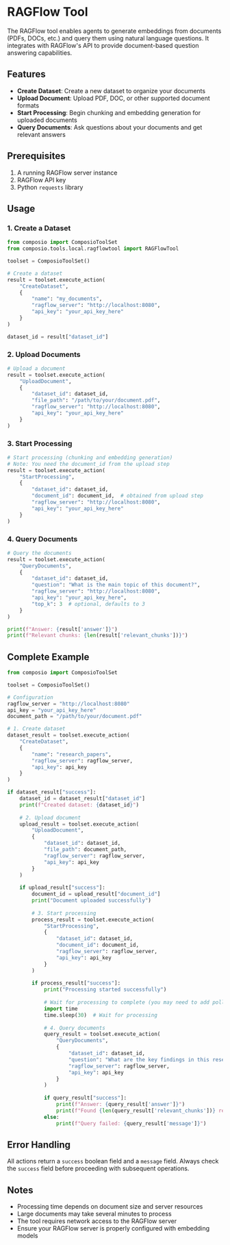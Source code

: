 # RAGFlow Tool

The RAGFlow tool enables agents to generate embeddings from documents (PDFs, DOCs, etc.) and query them using natural language questions. It integrates with RAGFlow's API to provide document-based question answering capabilities.

## Features

- **Create Dataset**: Create a new dataset to organize your documents
- **Upload Document**: Upload PDF, DOC, or other supported document formats
- **Start Processing**: Begin chunking and embedding generation for uploaded documents
- **Query Documents**: Ask questions about your documents and get relevant answers

## Prerequisites

1. A running RAGFlow server instance
2. RAGFlow API key
3. Python `requests` library

## Usage

### 1. Create a Dataset

```python
from composio import ComposioToolSet
from composio.tools.local.ragflowtool import RAGFlowTool

toolset = ComposioToolSet()

# Create a dataset
result = toolset.execute_action(
    "CreateDataset",
    {
        "name": "my_documents",
        "ragflow_server": "http://localhost:8080",
        "api_key": "your_api_key_here"
    }
)

dataset_id = result["dataset_id"]
```

### 2. Upload Documents

```python
# Upload a document
result = toolset.execute_action(
    "UploadDocument",
    {
        "dataset_id": dataset_id,
        "file_path": "/path/to/your/document.pdf",
        "ragflow_server": "http://localhost:8080",
        "api_key": "your_api_key_here"
    }
)
```

### 3. Start Processing

```python
# Start processing (chunking and embedding generation)
# Note: You need the document_id from the upload step
result = toolset.execute_action(
    "StartProcessing",
    {
        "dataset_id": dataset_id,
        "document_id": document_id,  # obtained from upload step
        "ragflow_server": "http://localhost:8080",
        "api_key": "your_api_key_here"
    }
)
```

### 4. Query Documents

```python
# Query the documents
result = toolset.execute_action(
    "QueryDocuments",
    {
        "dataset_id": dataset_id,
        "question": "What is the main topic of this document?",
        "ragflow_server": "http://localhost:8080",
        "api_key": "your_api_key_here",
        "top_k": 3  # optional, defaults to 3
    }
)

print(f"Answer: {result['answer']}")
print(f"Relevant chunks: {len(result['relevant_chunks'])}")
```

## Complete Example

```python
from composio import ComposioToolSet

toolset = ComposioToolSet()

# Configuration
ragflow_server = "http://localhost:8080"
api_key = "your_api_key_here"
document_path = "/path/to/your/document.pdf"

# 1. Create dataset
dataset_result = toolset.execute_action(
    "CreateDataset",
    {
        "name": "research_papers",
        "ragflow_server": ragflow_server,
        "api_key": api_key
    }
)

if dataset_result["success"]:
    dataset_id = dataset_result["dataset_id"]
    print(f"Created dataset: {dataset_id}")
    
    # 2. Upload document
    upload_result = toolset.execute_action(
        "UploadDocument",
        {
            "dataset_id": dataset_id,
            "file_path": document_path,
            "ragflow_server": ragflow_server,
            "api_key": api_key
        }
    )
    
    if upload_result["success"]:
        document_id = upload_result["document_id"]
        print("Document uploaded successfully")
        
        # 3. Start processing
        process_result = toolset.execute_action(
            "StartProcessing",
            {
                "dataset_id": dataset_id,
                "document_id": document_id,
                "ragflow_server": ragflow_server,
                "api_key": api_key
            }
        )
        
        if process_result["success"]:
            print("Processing started successfully")
            
            # Wait for processing to complete (you may need to add polling logic)
            import time
            time.sleep(30)  # Wait for processing
            
            # 4. Query documents
            query_result = toolset.execute_action(
                "QueryDocuments",
                {
                    "dataset_id": dataset_id,
                    "question": "What are the key findings in this research?",
                    "ragflow_server": ragflow_server,
                    "api_key": api_key
                }
            )
            
            if query_result["success"]:
                print(f"Answer: {query_result['answer']}")
                print(f"Found {len(query_result['relevant_chunks'])} relevant chunks")
            else:
                print(f"Query failed: {query_result['message']}")
```

## Error Handling

All actions return a `success` boolean field and a `message` field. Always check the `success` field before proceeding with subsequent operations.

## Notes

- Processing time depends on document size and server resources
- Large documents may take several minutes to process
- The tool requires network access to the RAGFlow server
- Ensure your RAGFlow server is properly configured with embedding models 